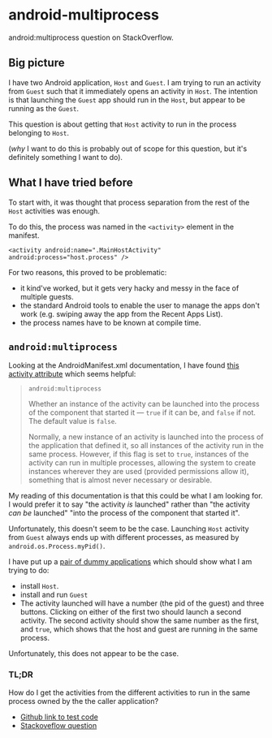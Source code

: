 android-multiprocess
====================

android:multiprocess question on StackOverflow.

## Big picture
I have two Android application, `Host` and `Guest`. I am trying to run an activity from `Guest` such that it immediately opens an activity in `Host`. The intention is that launching the `Guest` app should run in the `Host`, but appear to be running as the `Guest`.

This question is about getting that `Host` activity to run in the process belonging to `Host`.

(_why_ I want to do this is probably out of scope for this question, but it's definitely something I want to do).

## What I have tried before
To start with, it was thought that process separation from the rest of the `Host` activities was enough.

To do this, the process was named in the `<activity>` element in the manifest.

    <activity android:name=".MainHostActivity" android:process="host.process" />

For two reasons, this proved to be problematic:

 * it kind've worked, but it gets very hacky and messy in the face of multiple guests.
 * the standard Android tools to enable the user to manage the apps don't work (e.g. swiping away the app from the Recent Apps List).
 * the process names have to be known at compile time.

## `android:multiprocess`

Looking at the AndroidManifest.xml documentation, I have found [this activity attribute][1] which seems helpful:

> `android:multiprocess`
>
> Whether an instance of the activity can be launched into the process of the component that started it — `true` if it can be, and `false` if not. The default value is `false`.
>
> Normally, a new instance of an activity is launched into the process of the application that defined it, so all instances of the activity run in the same process. However, if this flag is set to `true`, instances of the activity can run in multiple processes, allowing the system to create instances wherever they are used (provided permissions allow it), something that is almost never necessary or desirable.

My reading of this documentation is that this could be what I am looking for. I would prefer it to say "the activity _is_ launched" rather than "the activity _can be_ launched" "into the process of the component that started it".

Unfortunately, this doesn't seem to be the case. Launching `Host` activity from `Guest` always ends up with different processes, as measured by `android.os.Process.myPid()`.

I have put up a [pair of dummy applications][2] which should show what I am trying to do:

 * install `Host`.
 * install and run `Guest`
 * The activity launched will have a number (the pid of the guest) and three buttons. Clicking on either of the first two should launch a second activity. The second activity should show the same number as the first, and `true`, which shows that the host and guest are running in the same process.

Unfortunately, this does not appear to be the case.

### TL;DR
How do I get the activities from the different activities to run in the same process owned by the the caller application?

 * [Github link to test code][3]
 * [Stackoveflow question][4]


  [1]: https://developer.android.com/guide/topics/manifest/activity-element.html#multi
  [2]: https://github.com/jhugman/android-multiprocess
  [3]: https://github.com/jhugman/android-multiprocess
  [4]: http://stackoverflow.com/questions/18832542/one-android-applications-activity-running-in-the-process-of-another-what-does